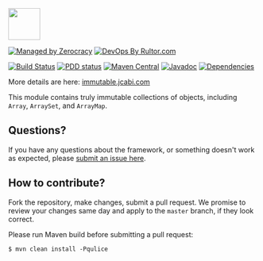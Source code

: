 <img src="http://img.jcabi.com/logo-square.svg" width="64px" height="64px" />

[![Managed by Zerocracy](http://www.0crat.com/badge/C3RUBL5H9.svg)](http://www.0crat.com/p/C3RUBL5H9)
[![DevOps By Rultor.com](http://www.rultor.com/b/jcabi/jcabi-immutable)](http://www.rultor.com/p/jcabi/jcabi-immutable)

[![Build Status](https://travis-ci.org/jcabi/jcabi-immutable.svg?branch=master)](https://travis-ci.org/jcabi/jcabi-immutable)
[![PDD status](http://www.0pdd.com/svg?name=jcabi/jcabi-immutable)](http://www.0pdd.com/p?name=jcabi/jcabi-immutable)
[![Maven Central](https://maven-badges.herokuapp.com/maven-central/com.jcabi/jcabi-immutable/badge.svg)](https://maven-badges.herokuapp.com/maven-central/com.jcabi/jcabi-immutable)
[![Javadoc](https://javadoc.io/badge/com.jcabi/jcabi-immutable.svg)](http://www.javadoc.io/doc/com.jcabi/jcabi-immutable)
[![Dependencies](https://www.versioneye.com/user/projects/561ac50ca193340f28001121/badge.svg?style=flat)](https://www.versioneye.com/user/projects/561ac50ca193340f28001121)

More details are here: [immutable.jcabi.com](http://immutable.jcabi.com/index.html)

This module contains truly immutable collections of objects, including
`Array`, `ArraySet`, and `ArrayMap`.

## Questions?

If you have any questions about the framework, or something doesn't work as expected,
please [submit an issue here](https://github.com/jcabi/jcabi-immutable/issues/new).

## How to contribute?

Fork the repository, make changes, submit a pull request.
We promise to review your changes same day and apply to
the `master` branch, if they look correct.

Please run Maven build before submitting a pull request:

```
$ mvn clean install -Pqulice
```
